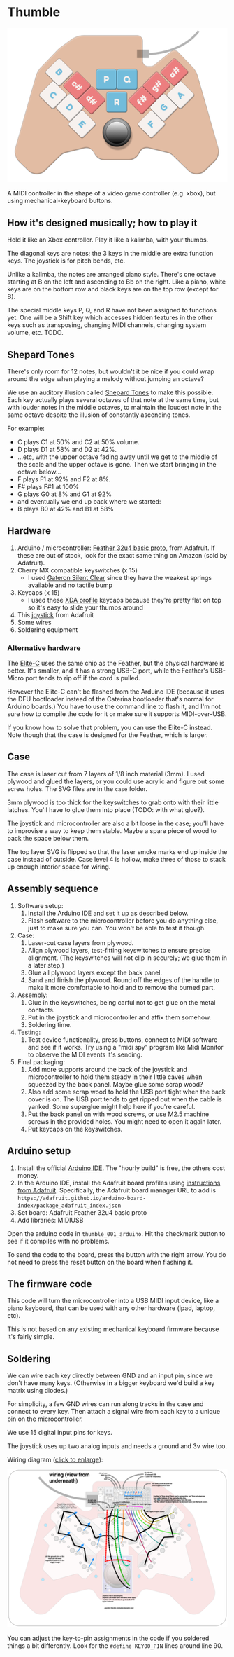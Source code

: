 # Thumble

![](beautyshot.png)

A MIDI controller in the shape of a video game controller (e.g. xbox), but using mechanical-keyboard buttons.

## How it's designed musically; how to play it

Hold it like an Xbox controller.  Play it like a kalimba, with your thumbs.

The diagonal keys are notes; the 3 keys in the middle are extra function keys.  The joystick is for pitch bends, etc.

Unlike a kalimba, the notes are arranged piano style.  There's one octave starting at B on the left and ascending to Bb on the right.  Like a piano, white keys are on the bottom row and black keys are on the top row (except for B).

The special middle keys P, Q, and R have not been assigned to functions yet.  One will be a Shift key which accesses hidden features in the other keys such as transposing, changing MIDI channels, changing system volume, etc.  TODO.

## Shepard Tones

There's only room for 12 notes, but wouldn't it be nice if you could wrap around the edge when playing a melody without jumping an octave?

We use an auditory illusion called [Shepard Tones](https://en.wikipedia.org/wiki/Shepard_tone) to make this possible.  Each key actually plays several octaves of that note at the same time, but with louder notes in the middle octaves, to maintain the loudest note in the same octave despite the illusion of constantly ascending tones.

For example:
* C plays C1 at 50% and C2 at 50% volume.
* D plays D1 at 58% and D2 at 42%.
* ...etc, with the upper octave fading away until we get to the middle of the scale and the upper octave is gone.  Then we start bringing in the octave below...
* F plays F1 at 92% and F2 at 8%.
* F# plays F#1 at 100%
* G plays G0 at 8% and G1 at 92%
* and eventually we end up back where we started:
* B plays B0 at 42% and B1 at 58%

## Hardware

1. Arduino / microcontroller: [Feather 32u4 basic proto](https://www.adafruit.com/product/2771), from Adafruit.  If these are out of stock, look for the exact same thing on Amazon (sold by Adafruit).
1. Cherry MX compatible keyswitches (x 15)
    * I used [Gateron Silent Clear](https://novelkeys.xyz/products/gateron-silent-switches?_pos=2&_sid=fd79d8abc&_ss=r) since they have the weakest springs available and no tactile bump
1. Keycaps (x 15)
    * I used these [XDA profile](https://www.amazon.com/gp/product/B092H93KP6/ref=ppx_yo_dt_b_asin_title_o00_s00?ie=UTF8&psc=1) keycaps because they're pretty flat on top so it's easy to slide your thumbs around
1. This [joystick](https://www.adafruit.com/product/245) from Adafruit
1. Some wires
1. Soldering equipment

### Alternative hardware

The [Elite-C](https://keeb.io/products/elite-c-low-profile-version-usb-c-pro-micro-replacement-atmega32u4) uses the same chip as the Feather, but the physical hardware is better.   It's smaller, and it has a strong USB-C port, while the Feather's USB-Micro port tends to rip off if the cord is pulled.

However the Elite-C can't be flashed from the Arduino IDE (because it uses the DFU bootloader instead of the Caterina bootloader that's normal for Arduino boards.)  You have to use the command line to flash it, and I'm not sure how to compile the code for it or make sure it supports MIDI-over-USB.

If you know how to solve that problem, you can use the Elite-C instead.  Note though that the case is designed for the Feather, which is larger.

## Case

The case is laser cut from 7 layers of 1/8 inch material (3mm).  I used plywood and glued the layers, or you could use acrylic and figure out some screw holes.  The SVG files are in the `case` folder.

3mm plywood is too thick for the keyswitches to grab onto with their little latches.  You'll have to glue them into place (TODO: with what glue?).

The joystick and microcontroller are also a bit loose in the case; you'll have to improvise a way to keep them stable.  Maybe a spare piece of wood to pack the space below them.

The top layer SVG is flipped so that the laser smoke marks end up inside the case instead of outside.  Case level 4 is hollow, make three of those to stack up enough interior space for wiring.

## Assembly sequence

1. Software setup:
    1. Install the Arduino IDE and set it up as described below.
    1. Flash software to the microcontroller before you do anything else, just to make sure you can.  You won't be able to test it though.
1. Case:
    1. Laser-cut case layers from plywood.
    1. Align plywood layers, test-fitting keyswitches to ensure precise alignment.  (The keyswitches will not clip in securely; we glue them in a later step.)
    1. Glue all plywood layers except the back panel.
    1. Sand and finish the plywood.  Round off the edges of the handle to make it more comfortable to hold and to remove the burned part.
1. Assembly:
    1. Glue in the keyswitches, being carful not to get glue on the metal contacts.
    1. Put in the joystick and microcontroller and affix them somehow.
    1. Soldering time.
1. Testing:
    1. Test device functionality, press buttons, connect to MIDI software and see if it works.  Try using a "midi spy" program like Midi Monitor to observe the MIDI events it's sending.
1. Final packaging:
    1. Add more supports around the back of the joystick and microcontroller to hold them steady in their little caves when squeezed by the back panel.  Maybe glue some scrap wood?
    1. Also add some scrap wood to hold the USB port tight when the back cover is on.  The USB port tends to get ripped out when the cable is yanked.  Some superglue might help here if you're careful.
    1. Put the back panel on with wood screws, or use M2.5 machine screws in the provided holes.  You might need to open it again later.
    1. Put keycaps on the keyswitches.

## Arduino setup

1. Install the official [Arduino IDE](https://www.arduino.cc/en/software).  The "hourly build" is free, the others cost money.
2. In the Arduino IDE, install the Adafruit board profiles using [instructions from Adafruit](https://learn.adafruit.com/adafruit-feather-32u4-basic-proto/arduino-ide-setup).  Specifically, the Adafruit board manager URL to add is `https://adafruit.github.io/arduino-board-index/package_adafruit_index.json`
3. Set board: Adafruit Feather 32u4 basic proto
4. Add libraries: MIDIUSB

Open the arduino code in `thumble_001_arduino`.  Hit the checkmark button to see if it compiles with no problems.

To send the code to the board, press the button with the right arrow.  You do not need to press the reset button on the board when flashing it.

## The firmware code

This code will turn the microcontroller into a USB MIDI input device, like a piano keyboard, that can be used with any other hardware (ipad, laptop, etc).

This is not based on any existing mechanical keyboard firmware because it's fairly simple.

## Soldering

We can wire each key directly between GND and an input pin, since we don't have many keys.  (Otherwise in a bigger keyboard we'd build a key matrix using diodes.)

For simplicity, a few GND wires can run along tracks in the case and connect to every key.  Then attach a signal wire from each key to a unique pin on the microcontroller.

We use 15 digital input pins for keys.

The joystick uses up two analog inputs and needs a ground and 3v wire too.

Wiring diagram ([click to enlarge](https://raw.githubusercontent.com/cinnamon-bun/thumble/main/final_v006-wiring.png)):

![](final_v006-wiring.png)

You can adjust the key-to-pin assignments in the code if you soldered things a bit differently.  Look for the `#define KEY00_PIN` lines around line 90.
